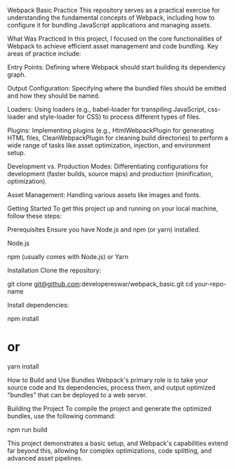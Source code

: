Webpack Basic Practice
This repository serves as a practical exercise for understanding the fundamental concepts of Webpack, including how to configure it for bundling JavaScript applications and managing assets.

What Was Practiced
In this project, I focused on the core functionalities of Webpack to achieve efficient asset management and code bundling. Key areas of practice include:

Entry Points: Defining where Webpack should start building its dependency graph.

Output Configuration: Specifying where the bundled files should be emitted and how they should be named.

Loaders: Using loaders (e.g., babel-loader for transpiling JavaScript, css-loader and style-loader for CSS) to process different types of files.

Plugins: Implementing plugins (e.g., HtmlWebpackPlugin for generating HTML files, CleanWebpackPlugin for cleaning build directories) to perform a wide range of tasks like asset optimization, injection, and environment setup.

Development vs. Production Modes: Differentiating configurations for development (faster builds, source maps) and production (minification, optimization).

Asset Management: Handling various assets like images and fonts.

Getting Started
To get this project up and running on your local machine, follow these steps:

Prerequisites
Ensure you have Node.js and npm (or yarn) installed.

Node.js

npm (usually comes with Node.js) or Yarn

Installation
Clone the repository:

git clone git@github.com:developereswar/webpack_basic.git
cd your-repo-name


Install dependencies:

npm install
# or
yarn install

How to Build and Use Bundles
Webpack's primary role is to take your source code and its dependencies, process them, and output optimized "bundles" that can be deployed to a web server.

Building the Project
To compile the project and generate the optimized bundles, use the following command:

npm run build

This project demonstrates a basic setup, and Webpack's capabilities extend far beyond this, allowing for complex optimizations, code splitting, and advanced asset pipelines.
